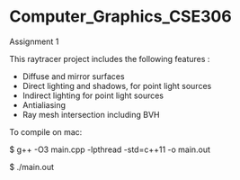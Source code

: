 # Computer_Graphics_CSE306

Assignment 1 

This raytracer project includes the following features : 

- Diffuse and mirror surfaces
- Direct lighting and shadows, for point light sources
- Indirect lighting for point light sources
- Antialiasing
- Ray mesh intersection including BVH

To compile on mac:

$ g++ -O3 main.cpp -lpthread -std=c++11 -o main.out 

$ ./main.out 
